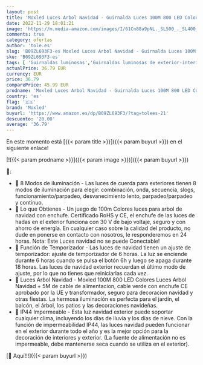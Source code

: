 ```yaml
---
layout: post
title: 'Moxled Luces Arbol Navidad - Guirnalda Luces 100M 800 LED Colores con 8 Modelos de lluminación  Luces Navidad Exterior Decoracion para Jardín  Arbol  Fiesta  Boda'
date: 2022-11-29 18:01:21
image: 'https://m.media-amazon.com/images/I/61Cn88a9pNL._SL500_._SL400_.jpg'
comments: true
category: ofertas
author: 'tole.es'
slug: 'B09ZL693F3-es Moxled Luces Arbol Navidad - Guirnalda Luces 100M 800 LED...'
sku: 'B09ZL693F3-es'
tags: [ 'Guirnaldas luminosas','Guirnaldas luminosas de exterior-interior','Iluminación','moxled','navidad','🇪🇸', ]
actualPrice: 36.79 EUR
currency: EUR
price: 36.79
comparePrice: 45.99 EUR
prodname: 'Moxled Luces Arbol Navidad - Guirnalda Luces 100M 800 LED Colores con 8 Modelos de lluminación  Luces Navidad Exterior Decoracion para Jardín  Arbol  Fiesta  Boda'
country: 'es'
flag: '🇪🇸'
brand: 'Moxled'
buyurl: 'https://www.amazon.es/dp/B09ZL693F3/?tag=tolees-21'
descuento: '20.00'
average: '36.79'
---
```


En este momento está [{{< param title >}}]({{< param buyurl >}}) en el siguiente enlace!

[![{{< param prodname >}}]({{< param image >}})]({{< param buyurl >}})

🔎:

- 🎄 8 Modos de iluminación - Las luces de cuerda para exteriores tienen 8 modos de iluminación para elegir: combinación, onda, secuencia, slogs, funcionamiento/parpadeo, desvanecimiento lento, parpadeo/parpadeo y continuo.
- 🎄 Lo que Obtienes - Un juego de 100m Colores luces para arbol de navidad con enchufe. Certificado RoHS y CE, el enchufe de las luces de hadas en el exterior funciona con 30 V de bajo voltaje, seguro y con ahorro de energía. En cualquier caso sobre la calidad del producto, no dude en ponerse en contacto con nosotros, le responderemos en 24 horas. Nota: Este Luces navidad no se puede Conectable!
- 🎄 Función de Temporizador - Las luces de navidad tienen un ajuste de temporizador: ajuste de temporizador de 6 horas. La luz se enciende durante 6 horas cuando se pulsa el botón 6h y luego se apaga durante 18 horas. Las luces de navidad exterior recuerdan el último modo de ajuste, por lo que no tienes que reiniciarlas cada vez.
- 🎄 Luces Arbol Navidad - Moxled 100M 800 LED Colores Luces Arbol Navidad + 5M de cable de alimentacion, cable verde con enchufe CE aprobado por la UE y transformador, seguro para decoracion navidad y otras fiestas. La hermosa iluminación es perfecta para el jardín, el balcón, el árbol, los patios y las decoraciones navideñas.
- 🎄 IP44 Impermeable - Esta luz navidad exterior puede soportar cualquier clima, incluyendo los días de lluvia y los días de nieve. Con la función de impermeabilidad IP44, las luces navidad pueden funcionar en el exterior durante todo el año y es la mejor opción para la decoración de interiores y exterior. (La fuente de alimentación no es impermeable, debe mantenerse seca cuando se utiliza en el exterior).

[🛒 Aquí!!!]({{< param buyurl >}})
